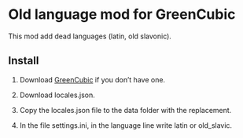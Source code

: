 # Old language mod for GreenCubic

This mod add dead languages (latin, old slavonic).

## Install

1. Download [GreenCubic](https://github.com/OlegKuch/GreenCubic) if you don’t have one.

2. Download locales.json.

3. Copy the locales.json file to the data folder with the replacement.

4. In the file settings.ini, in the language line write latin or old_slavic.
